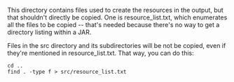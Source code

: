 This directory contains files used to create the resources in the output,
but that shouldn't directly be copied.  One is resource_list.txt, which
enumerates all the files to be copied -- that's needed because there's no
way to get a directory listing within a JAR.

Files in the src directory and its subdirectories will be not be copied,
even if they're mentioned in resource_list.txt.  That way, you can do this:

    cd ..
    find . -type f > src/resource_list.txt
